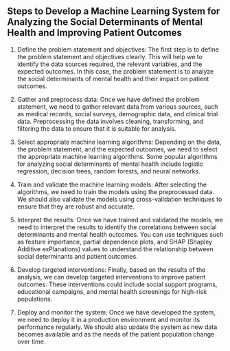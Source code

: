 ## Steps to Develop a Machine Learning System for Analyzing the Social Determinants of Mental Health and Improving Patient Outcomes

1. Define the problem statement and objectives: The first step is to define the problem statement and objectives clearly. This will help we to identify the data sources required, the relevant variables, and the expected outcomes. In this case, the problem statement is to analyze the social determinants of mental health and their impact on patient outcomes.

2. Gather and preprocess data: Once we have defined the problem statement, we need to gather relevant data from various sources, such as medical records, social surveys, demographic data, and clinical trial data. Preprocessing the data involves cleaning, transforming, and filtering the data to ensure that it is suitable for analysis.

3. Select appropriate machine learning algorithms: Depending on the data, the problem statement, and the expected outcomes, we need to select the appropriate machine learning algorithms. Some popular algorithms for analyzing social determinants of mental health include logistic regression, decision trees, random forests, and neural networks.

4. Train and validate the machine learning models: After selecting the algorithms, we need to train the models using the preprocessed data. We should also validate the models using cross-validation techniques to ensure that they are robust and accurate.

5. Interpret the results: Once we have trained and validated the models, we need to interpret the results to identify the correlations between social determinants and mental health outcomes. You can use techniques such as feature importance, partial dependence plots, and SHAP (Shapley Additive exPlanations) values to understand the relationship between social determinants and patient outcomes.

6. Develop targeted interventions: Finally, based on the results of the analysis, we can develop targeted interventions to improve patient outcomes. These interventions could include social support programs, educational campaigns, and mental health screenings for high-risk populations.

7. Deploy and monitor the system: Once we have developed the system, we need to deploy it in a production environment and monitor its performance regularly. We should also update the system as new data becomes available and as the needs of the patient population change over time.
